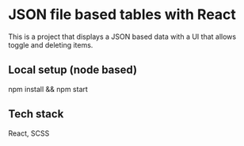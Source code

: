# JSON file based tables with React

This is a project that displays a JSON based data with a UI that allows toggle and deleting items.

## Local setup (node based)

npm install && npm start 

## Tech stack

React, SCSS
